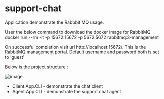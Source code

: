 # support-chat
Application demonstrate the Rabbbit MQ usage.

User the below command to download the docker image for RabbitMQ
docker run --rm -it -p 15672:15672 -p 5672:5672 rabbitmq:3-management

On successful completion visit url http://localhost:15672/. This is the RabbitMQ management portal.
Default username and password both is set to 'guest'

Below is the project structure :
<br>

![image](https://user-images.githubusercontent.com/4363523/191039409-9d94f75a-4265-4305-b78d-e20287d05743.png)

<ul>
<li>Client.App.CLI - demonstrate the chat client</li>
<li>Agent.App.CLI - demonstrate the support chat agent</li>
</ul>

